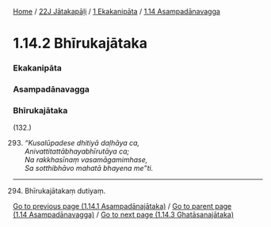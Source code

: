 
[Home](/) / [22J Jātakapāḷi](../../../22J.md) / [1 Ekakanipāta](../../1.md) / [1.14 Asampadānavagga](../1.14.md)

# 1.14.2 Bhīrukajātaka

### Ekakanipāta

### Asampadānavagga

### Bhīrukajātaka

(132.)

293. _“Kusalūpadese dhitiyā daḷhāya ca,_  
_Anivattitattābhayabhīrutāya ca;_  
_Na rakkhasīnaṃ vasamāgamimhase,_  
_Sa sotthibhāvo mahatā bhayena me”ti._  


---

294. Bhīrukajātakaṃ dutiyaṃ.



[Go to previous page (1.14.1 Asampadānajātaka)](1.14.1.md) / [Go to parent page (1.14 Asampadānavagga)](../1.14.md) / [Go to next page (1.14.3 Ghatāsanajātaka)](1.14.3.md)


